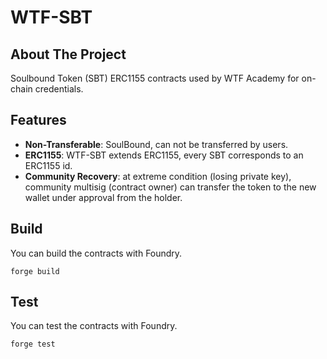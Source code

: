 # WTF-SBT
## About The Project
Soulbound Token (SBT) ERC1155 contracts used by WTF Academy for on-chain credentials.

## Features

- **Non-Transferable**: SoulBound, can not be transferred by users.
- **ERC1155**: WTF-SBT extends ERC1155, every SBT corresponds to an ERC1155 id.
- **Community Recovery**: at extreme condition (losing private key), community multisig (contract owner) can transfer the token to the new wallet under approval from the holder.

## Build

You can build the contracts with Foundry.

```shell
forge build
```

## Test

You can test the contracts with Foundry.

```shell
forge test
```
